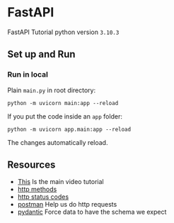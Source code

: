 # FastAPI
FastAPI Tutorial python version `3.10.3`

## Set up and Run

### Run in local

Plain `main.py` in root directory:
```
python -m uvicorn main:app --reload 
```

If you put the code inside an `app` folder:

```
python -m uvicorn app.main:app --reload 
```

The changes automatically reload.

## Resources
* [This](https://www.youtube.com/watch?v=0sOvCWFmrtA) Is the main video tutorial
* [http methods](https://developer.mozilla.org/en-US/docs/Web/HTTP/Methods)
* [http status codes](https://developer.mozilla.org/en-US/docs/Web/HTTP/Status)
* [postman](https://www.postman.com/) Help us do http requests
* [pydantic](https://pydantic-docs.helpmanual.io/) Force data to have the schema we expect
